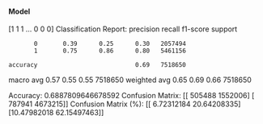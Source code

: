 #### Model
[1 1 1 ... 0 0 0]
Classification Report:
              precision    recall  f1-score   support

           0       0.39      0.25      0.30   2057494
           1       0.75      0.86      0.80   5461156

    accuracy                           0.69   7518650
   macro avg       0.57      0.55      0.55   7518650
weighted avg       0.65      0.69      0.66   7518650

Accuracy: 0.6887809646678592
Confusion Matrix:
[[ 505488 1552006]
 [ 787941 4673215]]
Confusion Matrix (%):
[[ 6.72312184 20.64208335]
 [10.47982018 62.15497463]]
